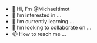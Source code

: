 - 👋 Hi, I’m @Michaeltimot
- 👀 I’m interested in ...
- 🌱 I’m currently learning ...
- 💞️ I’m looking to collaborate on ...
- 📫 How to reach me ...

<!---
Michaeltimot/Michaeltimot is a ✨ special ✨ repository because its `README.md` (this file) appears on your GitHub profile.
You can click the Preview link to take a look at your changes.
--->
